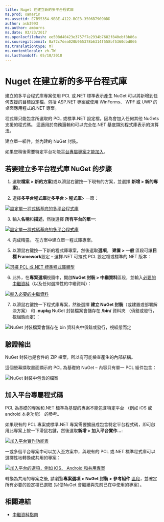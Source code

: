 ```yaml
---
title: Nuget 在建立新的多平台程式庫
ms.prod: xamarin
ms.assetid: E7B55354-9BBE-4122-BCE3-3506B79090DD
author: asb3993
ms.author: amburns
ms.date: 03/23/2017
ms.openlocfilehash: ee508d40423e3757f7e2934b7682f840ebf8b86a
ms.sourcegitcommit: 0a72c7dea020b965378b6314f558bf5360dbd066
ms.translationtype: MT
ms.contentlocale: zh-TW
ms.lasthandoff: 05/10/2018
---
```

# <a name="creating-a-new-multiplatform-library-for-nuget"></a>Nuget 在建立新的多平台程式庫

建立的多平台程式庫專案使用 PCL 或.NET 標準表示產生 NuGet 可以將新增到任何支援的目標設定檔，包括 ASP.NET 專案或使用 WinForms、 WPF 或 UWP 的桌面應用程式的.NET 專案。

程式庫只能包含所選取的 PCL 或標準.NET 設定檔，因為會加入任何其他 NuGets 支援的程式碼。
這適用於商務邏輯和可以完全在.NET 基底類別程式庫表示的演算法。

建立單一組件，並內建的 NuGet 封裝。

如果您稍後需要特定平台功能[平台專屬專案才能加入](#add-platforms)。

## <a name="steps-to-create-a-multiplatform-library-nuget"></a>若要建立多平台程式庫 NuGet 的步驟

1. 選取**檔案 > 新的方案**(或以滑鼠右鍵按一下現有的方案，並選擇 **新增 > 新的專案**)。

2. 選擇**多平台程式庫**從**多平台 > 程式庫**> 一節：

  [![](single-codebase-images/mulitplatform-library-sml.png "設定單一程式碼基底的多平台程式庫")](single-codebase-images/mulitplatform-library.png#lightbox)

3. 輸入**名稱**和**描述**，然後選擇 **所有平台的單一**:

  [![](single-codebase-images/single-configure-sml.png "設定單一程式碼基底的多平台程式庫")](single-codebase-images/single-configure.png#lightbox)

4. 完成精靈。 在方案中建立單一程式庫專案。

5. 以滑鼠右鍵按一下新的程式庫專案，然後選取**選項**。 **建置 > 一般** 區段可讓**目標 Framework**設定 – 選擇.NET 可攜式 PCL 設定檔或標準的.NET 版本：

  [![](single-codebase-images/single-choose-type-sml.png "選擇 PCL 或.NET 標準程式庫類型")](single-codebase-images/single-choose-type.png#lightbox)

6. 此外，在**專案選項**視窗中，開啟**NuGet 封裝 > 中繼資料**區段，並輸入[必要的中繼資料](~/cross-platform/app-fundamentals/nuget-multiplatform-libraries/metadata.md)（以及任何選擇性的中繼資料）：

  [![](single-codebase-images/single-metadata-sml.png "輸入必要的中繼資料")](single-codebase-images/single-metadata.png#lightbox)

7. 以滑鼠右鍵按一下程式庫專案，然後選擇 **建立 NuGet 封裝**（或建置或部署解決方案） 和 **.nupkg** NuGet 封裝檔案會儲存在 **/bin/** 資料夾 （偵錯或發行，視組態而定）：

  ![](single-codebase-images/create-nuget-package.png "NuGet 封裝檔案會儲存在 bin 資料夾中偵錯或發行，視組態而定")


## <a name="verifying-the-output"></a>驗證輸出

NuGet 封裝也是套件的 ZIP 檔案，所以有可能檢查產生的內部結構。

這個螢幕擷取畫面顯示的 PCL 為基礎的 NuGet – 內容只有單一 PCL 組件包含：

![](single-codebase-images/nuget-output.png "NuGet 封裝中包含的檔案")

<a name="add-platforms" />

## <a name="adding-platform-specific-code"></a>加入平台專屬程式碼

PCL 為基礎的專案和.NET 標準為基礎的專案不能包含特定平台 （例如 iOS 或 android 本身功能） 的參考。

如果現有的 PCL 專案或標準.NET 專案需要擴展成包含特定平台程式碼，即可啟用此專案上按一下滑鼠右鍵，然後選取**新增 > 加入平台實作...**:

[![](single-codebase-images/add-later-sml.png "加入平台實作功能表")](single-codebase-images/add-later.png#lightbox)

一或多個平台專案中可以加入至方案中，與現有的 PCL 或.NET 標準程式庫可以選擇性地轉換成共用的專案：

[![](single-codebase-images/add-later-platforms-sml.png "加入平台的選項，例如 iOS、 Android 和共用專案")](single-codebase-images/add-later-platforms-sml.png#lightbox)

轉換為共用的專案之後, 請瀏覽**專案選項 > NuGet 封裝 > 參考組件**
[區段](~/cross-platform/app-fundamentals/nuget-multiplatform-libraries/platform-specific.md)，並確定所有必要的設定檔已選取 (以便NuGet 會繼續與先前已在中使用的專案）。


## <a name="related-links"></a>相關連結

- [中繼資料指南](~/cross-platform/app-fundamentals/nuget-multiplatform-libraries/metadata.md)
